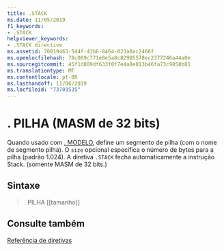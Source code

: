 ```yaml
---
title: .STACK
ms.date: 11/05/2019
f1_keywords:
- .STACK
helpviewer_keywords:
- .STACK directive
ms.assetid: 70019463-5d4f-41b6-8464-023a8ac2466f
ms.openlocfilehash: 78c089c771e8e5a8c82905578ec2377246a44a0e
ms.sourcegitcommit: 45f1d889df633f0f7e4a8e813b46fa73c9858b81
ms.translationtype: MT
ms.contentlocale: pt-BR
ms.lasthandoff: 11/06/2019
ms.locfileid: "73703535"
---
```

# <a name="stack-32-bit-masm"></a>. PILHA (MASM de 32 bits)

Quando usado com [. MODELO](../../assembler/masm/dot-model.md), define um segmento de pilha (com o nome de segmento pilha). O `size` opcional especifica o número de bytes para a pilha (padrão 1.024). A diretiva `.STACK` fecha automaticamente a instrução Stack. (somente MASM de 32 bits.)

## <a name="syntax"></a>Sintaxe

> . PILHA [[tamanho]]

## <a name="see-also"></a>Consulte também

[Referência de diretivas](../../assembler/masm/directives-reference.md)<br/>